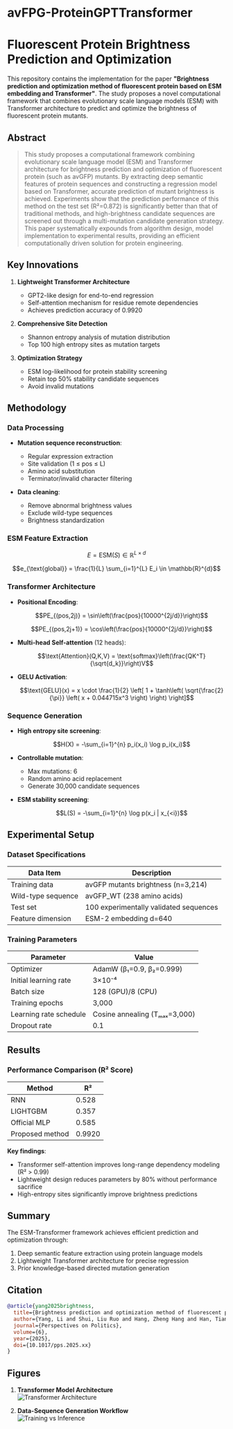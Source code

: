 # avFPG-ProteinGPTTransformer
# Fluorescent Protein Brightness Prediction and Optimization

This repository contains the implementation for the paper **"Brightness prediction and optimization method of fluorescent protein based on ESM embedding and Transformer"**. The study proposes a novel computational framework that combines evolutionary scale language models (ESM) with Transformer architecture to predict and optimize the brightness of fluorescent protein mutants.

## Abstract
> This study proposes a computational framework combining evolutionary scale language model (ESM) and Transformer architecture for brightness prediction and optimization of fluorescent protein (such as avGFP) mutants. By extracting deep semantic features of protein sequences and constructing a regression model based on Transformer, accurate prediction of mutant brightness is achieved. Experiments show that the prediction performance of this method on the test set (R²=0.872) is significantly better than that of traditional methods, and high-brightness candidate sequences are screened out through a multi-mutation candidate generation strategy. This paper systematically expounds from algorithm design, model implementation to experimental results, providing an efficient computationally driven solution for protein engineering.

## Key Innovations
1. **Lightweight Transformer Architecture**  
   - GPT2-like design for end-to-end regression
   - Self-attention mechanism for residue remote dependencies
   - Achieves prediction accuracy of 0.9920

2. **Comprehensive Site Detection**  
   - Shannon entropy analysis of mutation distribution
   - Top 100 high entropy sites as mutation targets

3. **Optimization Strategy**  
   - ESM log-likelihood for protein stability screening
   - Retain top 50% stability candidate sequences
   - Avoid invalid mutations

## Methodology
### Data Processing
- **Mutation sequence reconstruction**:
  - Regular expression extraction
  - Site validation (1 ≤ pos ≤ L)
  - Amino acid substitution
  - Terminator/invalid character filtering
  
- **Data cleaning**:
  - Remove abnormal brightness values
  - Exclude wild-type sequences
  - Brightness standardization

### ESM Feature Extraction
```math
E = \text{ESM}(S) \in \mathbb{R}^{L \times d}
```
```math
e_{\text{global}} = \frac{1}{L} \sum_{i=1}^{L} E_i \in \mathbb{R}^{d}
```

### Transformer Architecture
- **Positional Encoding**:
  ```math
  PE_{(pos,2j)} = \sin\left(\frac{pos}{10000^{2j/d}}\right)
  ```
  ```math
  PE_{(pos,2j+1)} = \cos\left(\frac{pos}{10000^{2j/d}}\right)
  ```

- **Multi-head Self-attention** (12 heads):
  ```math
  \text{Attention}(Q,K,V) = \text{softmax}\left(\frac{QK^T}{\sqrt{d_k}}\right)V
  ```

- **GELU Activation**:
  ```math
  \text{GELU}(x) = x \cdot \frac{1}{2} \left[ 1 + \tanh\left( \sqrt{\frac{2}{\pi}} \left( x + 0.044715x^3 \right) \right) \right]
  ```

### Sequence Generation
- **High entropy site screening**:
  ```math
  H(X) = -\sum_{i=1}^{n} p_i(x_i) \log p_i(x_i)
  ```
  
- **Controllable mutation**:
  - Max mutations: 6
  - Random amino acid replacement
  - Generate 30,000 candidate sequences

- **ESM stability screening**:
  ```math
  L(S) = -\sum_{i=1}^{n} \log p(x_i | x_{<i})
  ```

## Experimental Setup
### Dataset Specifications
| Data Item | Description |
|-----------|-------------|
| Training data | avGFP mutants brightness (n=3,214) |
| Wild-type sequence | avGFP_WT (238 amino acids) |
| Test set | 100 experimentally validated sequences |
| Feature dimension | ESM-2 embedding d=640 |

### Training Parameters
| Parameter | Value |
|-----------|-------|
| Optimizer | AdamW (β₁=0.9, β₂=0.999) |
| Initial learning rate | 3×10⁻⁴ |
| Batch size | 128 (GPU)/8 (CPU) |
| Training epochs | 3,000 |
| Learning rate schedule | Cosine annealing (Tₘₐₓ=3,000) |
| Dropout rate | 0.1 |

## Results
### Performance Comparison (R² Score)
| Method | R² |
|--------|----|
| RNN | 0.528 |
| LIGHTGBM | 0.357 |
| Official MLP | 0.585 |
| Proposed method | 0.9920 |

**Key findings**:
- Transformer self-attention improves long-range dependency modeling (R² > 0.99)
- Lightweight design reduces parameters by 80% without performance sacrifice
- High-entropy sites significantly improve brightness predictions

## Summary
The ESM-Transformer framework achieves efficient prediction and optimization through:
1. Deep semantic feature extraction using protein language models
2. Lightweight Transformer architecture for precise regression
3. Prior knowledge-based directed mutation generation

## Citation
```bibtex
@article{yang2025brightness,
  title={Brightness prediction and optimization method of fluorescent protein based on ESM embedding and Transformer},
  author={Yang, Li and Shui, Liu Ruo and Hang, Zheng Hang and Han, Tian Zi and Fei, Ma Hao},
  journal={Perspectives on Politics},
  volume={6},
  year={2025},
  doi={10.1017/pps.2025.xx}
}
```

## Figures

1. **Transformer Model Architecture**  
   ![Transformer Architecture](https://github.com/TianZH-XJU/avFPG-ProteinGPTTransformer/blob/main/Transformer.png)

2. **Data-Sequence Generation Workflow**  
   ![Training vs Inference](https://github.com/TianZH-XJU/avFPG-ProteinGPTTransformer/blob/main/Training%20vs%20Inference.png)
